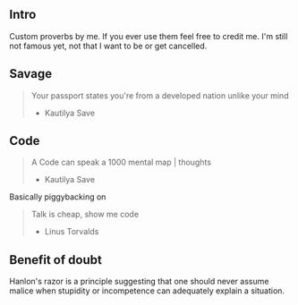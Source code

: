 

## Intro

Custom proverbs by me.
If you ever use them feel free to credit me.
I'm still not famous yet, not that I want to be or get cancelled.



## Savage

> Your passport states you're from a developed nation unlike your mind
> - Kautilya Save



## Code

> A Code can speak a 1000 mental map | thoughts
>  - Kautilya Save


Basically piggybacking on 

>  Talk is cheap, show me code
>  - Linus Torvalds


## Benefit of doubt 

Hanlon's razor is a principle suggesting that one should never assume malice when stupidity or incompetence can adequately explain a situation.